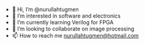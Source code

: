 - 👋 Hi, I’m @nurullahtugmen
- 👀 I’m interested in software and electronics
- 🌱 I’m currently learning Verilog for FPGA
- 💞️ I’m looking to collaborate on image processing
- 📫 How to reach me nurullahtugmen@hotmail.com

<!---
nurullahtugmen/nurullahtugmen is a ✨ special ✨ repository because its `README.md` (this file) appears on your GitHub profile.
You can click the Preview link to take a look at your changes.
--->
